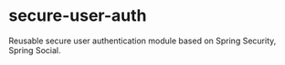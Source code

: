 # secure-user-auth
Reusable secure user authentication module based on Spring Security, Spring Social.
